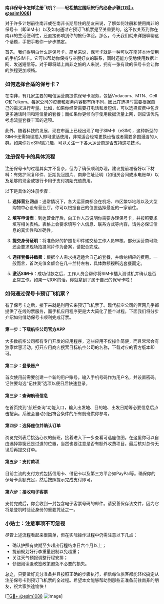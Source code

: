 **南非保号卡怎样注册飞机？——轻松搞定国际旅行的必备步骤[[TG💪+ @esim1088](https://t.me/s/esim1088)]**

对于许多计划前往南非或在南非长期居住的朋友来说，了解如何注册和使用南非的保号卡（即SIM卡）以及如何通过它预订飞机票是至关重要的。这不仅关系到你在南非的生活便利性，还直接影响到你的旅行体验。那么，今天我们就来详细聊聊这个话题，手把手教你一步步搞定。

首先，我们得明白什么是保号卡。简单来说，保号卡就是一种可以在南非本地使用的手机SIM卡。它可以帮助你保持与亲朋好友的联系，同时还能方便地使用数据上网、发送短信等。对于即将踏上南非之旅的人来说，拥有一张有效的保号卡会让你的旅程更加顺畅。

### 如何选择合适的保号卡？

在南非，有几家主要的电信运营商提供保号卡服务，包括Vodacom、MTN、Cell C和Telkom。每家公司的资费和服务内容都有所不同，因此在选择时需要根据自己的需求进行考量。比如，如果你经常需要打电话和发短信，可以选择资费中包含更多通话时间和短信量的套餐；而如果你更倾向于使用数据流量上网，则应该优先考虑流量套餐丰富的选项。

此外，随着科技的发展，现在市面上已经出现了电子SIM卡（eSIM），这种新型的SIM卡无需物理插入即可激活使用，非常适合经常更换设备或者需要多国漫游的人群。如果你对eSIM感兴趣，可以关注一下各大运营商是否支持这项技术。

### 注册保号卡的具体流程

注册保号卡的过程其实并不复杂，但为了确保顺利办理，建议提前准备好以下材料：有效护照复印件、近期免冠照片、南非住址证明（如租房合同或水电账单）以及足够的现金或银行卡用于支付初始充值费用。

以下是具体的注册步骤：

1. **选择营业网点**：通常情况下，各大运营商都会在机场、市区繁华地段以及大型购物中心设有营业厅。你可以根据自己的位置选择最近的一家前往。
   
2. **填写申请表**：到达营业厅后，向工作人员说明你需要办理保号卡，并按照要求填写相关表格。表格上会要求填写个人信息、联系方式等内容，请务必保证信息的真实性和准确性。

3. **提交身份证明**：将准备好的护照复印件递交给工作人员审核。部分运营商可能还会要求现场拍摄照片作为备案，请配合完成。

4. **选择套餐并缴费**：根据个人需求挑选适合自己的套餐，并缴纳相应的费用。一般而言，首次充值金额会在几十兰特左右，具体数额视所选套餐而定。

5. **激活SIM卡**：成功付款之后，工作人员会帮你将SIM卡插入测试机并确认是否正常工作。如果一切OK的话，你就拿到了属于自己的保号卡啦！

### 如何通过保号卡预订飞机票？

有了保号卡之后，接下来就是利用它来预订飞机票了。现代航空公司的官网几乎都提供了在线购票服务，而手机应用程序更是大大简化了整个过程。下面我们将分步介绍如何借助保号卡顺利完成订票。

#### 第一步：下载航空公司官方APP

大多数航空公司都有专门开发的应用程序，这些应用不仅操作简便，而且常常会有独家优惠活动。打开应用商店搜索目标航空公司的名称，下载对应的官方版本即可。

#### 第二步：登录账户

首次使用前需要创建一个新的用户账号。输入手机号码作为用户名，并设置密码。记住要勾选“记住我”选项以便日后快速登录。

#### 第三步：查询航班信息

在首页找到“航班查询”功能入口，输入出发地、目的地、出发日期等必要信息后点击搜索。系统会自动列出符合条件的所有航班供你参考。

#### 第四步：选择座位并确认订单

浏览完列表后挑选心仪的航班，接着进入下一步查看可选座位图。在这里你可以自由选择靠窗还是过道的位置，当然也要注意是否有额外收费项目。最后核对总价无误后再提交订单。

#### 第五步：支付款项

目前主流的支付方式包括信用卡、借记卡以及第三方平台如PayPal等。确保你的保号卡余额充足，然后按照提示完成支付即可。

#### 第六步：接收电子客票

支付完成后，你会收到一封包含电子客票号码的邮件。请妥善保存该文件，因为它将是登机时验证身份的重要凭证之一。

### 小贴士：注意事项不可忽视

尽管上述流程看起来很简单，但在实际操作过程中仍需注意以下几点：

- 确认护照有效期至少超出行程结束日六个月以上；
- 提前规划好行李重量限制以免超重；
- 关注天气预报调整行程安排；
- 仔细阅读退改签政策避免不必要的损失。

总之，只要做好充分准备并且按照正确的步骤执行，相信每位旅客都能轻松搞定从注册保号卡到预订飞机票的全过程。希望本文能够帮助到那些正准备前往南非的朋友，祝大家旅途愉快！

[[TG💪+ @esim1088](https://t.me/s/esim1088) ![Image](https://i.postimg.cc/4NQfJmqS/Snipaste-2025-05-13-00-14-12.png)]
